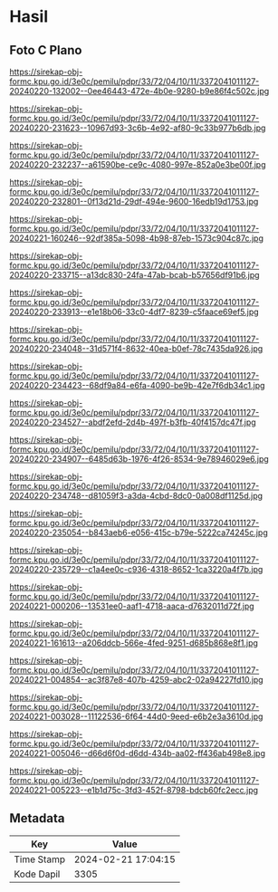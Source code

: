 # Hasil

## Foto C Plano

https://sirekap-obj-formc.kpu.go.id/3e0c/pemilu/pdpr/33/72/04/10/11/3372041011127-20240220-132002--0ee46443-472e-4b0e-9280-b9e86f4c502c.jpg

https://sirekap-obj-formc.kpu.go.id/3e0c/pemilu/pdpr/33/72/04/10/11/3372041011127-20240220-231623--10967d93-3c6b-4e92-af80-9c33b977b6db.jpg

https://sirekap-obj-formc.kpu.go.id/3e0c/pemilu/pdpr/33/72/04/10/11/3372041011127-20240220-232237--a61590be-ce9c-4080-997e-852a0e3be00f.jpg

https://sirekap-obj-formc.kpu.go.id/3e0c/pemilu/pdpr/33/72/04/10/11/3372041011127-20240220-232801--0f13d21d-29df-494e-9600-16edb19d1753.jpg

https://sirekap-obj-formc.kpu.go.id/3e0c/pemilu/pdpr/33/72/04/10/11/3372041011127-20240221-160246--92df385a-5098-4b98-87eb-1573c904c87c.jpg

https://sirekap-obj-formc.kpu.go.id/3e0c/pemilu/pdpr/33/72/04/10/11/3372041011127-20240220-233715--a13dc830-24fa-47ab-bcab-b57656df91b6.jpg

https://sirekap-obj-formc.kpu.go.id/3e0c/pemilu/pdpr/33/72/04/10/11/3372041011127-20240220-233913--e1e18b06-33c0-4df7-8239-c5faace69ef5.jpg

https://sirekap-obj-formc.kpu.go.id/3e0c/pemilu/pdpr/33/72/04/10/11/3372041011127-20240220-234048--31d571f4-8632-40ea-b0ef-78c7435da926.jpg

https://sirekap-obj-formc.kpu.go.id/3e0c/pemilu/pdpr/33/72/04/10/11/3372041011127-20240220-234423--68df9a84-e6fa-4090-be9b-42e7f6db34c1.jpg

https://sirekap-obj-formc.kpu.go.id/3e0c/pemilu/pdpr/33/72/04/10/11/3372041011127-20240220-234527--abdf2efd-2d4b-497f-b3fb-40f4157dc47f.jpg

https://sirekap-obj-formc.kpu.go.id/3e0c/pemilu/pdpr/33/72/04/10/11/3372041011127-20240220-234907--6485d63b-1976-4f26-8534-9e78946029e6.jpg

https://sirekap-obj-formc.kpu.go.id/3e0c/pemilu/pdpr/33/72/04/10/11/3372041011127-20240220-234748--d81059f3-a3da-4cbd-8dc0-0a008df1125d.jpg

https://sirekap-obj-formc.kpu.go.id/3e0c/pemilu/pdpr/33/72/04/10/11/3372041011127-20240220-235054--b843aeb6-e056-415c-b79e-5222ca74245c.jpg

https://sirekap-obj-formc.kpu.go.id/3e0c/pemilu/pdpr/33/72/04/10/11/3372041011127-20240220-235729--c1a4ee0c-c936-4318-8652-1ca3220a4f7b.jpg

https://sirekap-obj-formc.kpu.go.id/3e0c/pemilu/pdpr/33/72/04/10/11/3372041011127-20240221-000206--13531ee0-aaf1-4718-aaca-d7632011d72f.jpg

https://sirekap-obj-formc.kpu.go.id/3e0c/pemilu/pdpr/33/72/04/10/11/3372041011127-20240221-161613--a206ddcb-566e-4fed-9251-d685b868e8f1.jpg

https://sirekap-obj-formc.kpu.go.id/3e0c/pemilu/pdpr/33/72/04/10/11/3372041011127-20240221-004854--ac3f87e8-407b-4259-abc2-02a94227fd10.jpg

https://sirekap-obj-formc.kpu.go.id/3e0c/pemilu/pdpr/33/72/04/10/11/3372041011127-20240221-003028--11122536-6f64-44d0-9eed-e6b2e3a3610d.jpg

https://sirekap-obj-formc.kpu.go.id/3e0c/pemilu/pdpr/33/72/04/10/11/3372041011127-20240221-005046--d66d6f0d-d6dd-434b-aa02-ff436ab498e8.jpg

https://sirekap-obj-formc.kpu.go.id/3e0c/pemilu/pdpr/33/72/04/10/11/3372041011127-20240221-005223--e1b1d75c-3fd3-452f-8798-bdcb60fc2ecc.jpg


## Metadata

| Key        | Value               |
| ---------- | ------------------- |
| Time Stamp | 2024-02-21 17:04:15 |
| Kode Dapil | 3305                |



